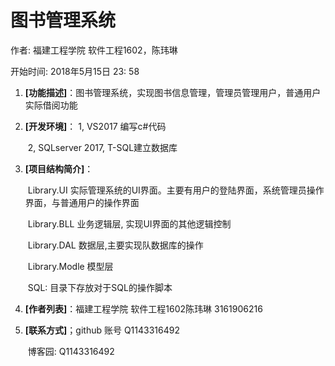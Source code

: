 # 图书管理系统

作者: 福建工程学院 软件工程1602，陈玮琳

开始时间: 2018年5月15日 23: 58



1. **[功能描述]**：图书管理系统，实现图书信息管理，管理员管理用户，普通用户实际借阅功能

2. **[开发环境]**： 1, VS2017 编写c#代码

   ​			2, SQLserver 2017,  T-SQL建立数据库

3. **[项目结构简介]**：

   ​			Library.UI  实际管理系统的UI界面。主要有用户的登陆界面，系统管理员操作界面，与普通用户的操作界面

   ​			Library.BLL 业务逻辑层, 实现UI界面的其他逻辑控制

   ​			Library.DAL 数据层,主要实现队数据库的操作

   ​			Library.Modle 模型层

   ​			SQL: 目录下存放对于SQL的操作脚本

4. **[作者列表]**：福建工程学院 软件工程1602陈玮琳 3161906216

5. **[联系方式]**；github 账号 Q1143316492

   ​		      博客园: Q1143316492


